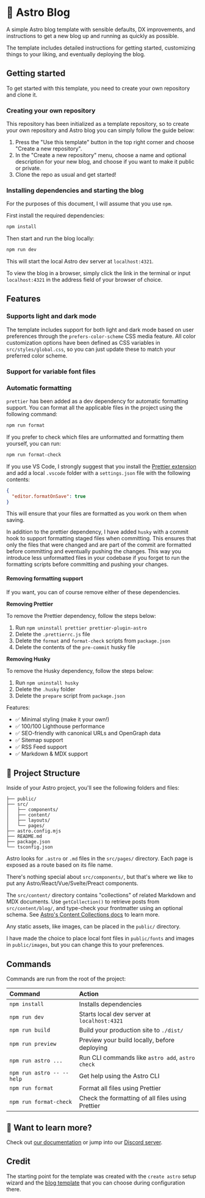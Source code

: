 # 🚀 Astro Blog

A simple Astro blog template with sensible defaults, DX improvements, and instructions to get a new blog up and running as quickly as possible.

The template includes detailed instructions for getting started, customizing things to your liking, and eventually deploying the blog.

## Getting started

To get started with this template, you need to create your own repository and clone it.

### Creating your own repository

This repository has been initialized as a template repository, so to create your own repository and Astro blog you can simply follow the guide below:

1. Press the "Use this template" button in the top right corner and choose "Create a new repository".
2. In the "Create a new repository" menu, choose a name and optional description for your new blog, and choose if you want to make it public or private.
3. Clone the repo as usual and get started!

### Installing dependencies and starting the blog

For the purposes of this document, I will assume that you use `npm`.

First install the required dependencies:

```sh
npm install
```

Then start and run the blog locally:

```sh
npm run dev
```

This will start the local Astro dev server at `localhost:4321`.

To view the blog in a browser, simply click the link in the terminal or input `localhost:4321` in the address field of your browser of choice.

## Features

### Supports light and dark mode

The template includes support for both light and dark mode based on user preferences through the `prefers-color-scheme` CSS media feature. All color customization options have been defined as CSS variables in `src/styles/global.css`, so you can just update these to match your preferred color scheme.

### Support for variable font files

### Automatic formatting

`prettier` has been added as a dev dependency for automatic formatting support. You can format all the applicable files in the project using the following command:

```sh
npm run format
```

If you prefer to check which files are unformatted and formatting them yourself, you can run:

```sh
npm run format-check
```

If you use VS Code, I strongly suggest that you install the [Prettier extension](https://marketplace.visualstudio.com/items?itemName=esbenp.prettier-vscode) and add a local `.vscode` folder with a `settings.json` file with the following contents:

```json
{
  "editor.formatOnSave": true
}
```

This will ensure that your files are formatted as you work on them when saving.

In addition to the prettier dependency, I have added `husky` with a commit hook to support formatting staged files when committing. This ensures that only the files that were changed and are part of the commit are formatted before committing and eventually pushing the changes. This way you introduce less unformatted files in your codebase if you forget to run the formatting scripts before committing and pushing your changes.

#### Removing formatting support

If you want, you can of course remove either of these dependencies.

**Removing Prettier**

To remove the Prettier dependency, follow the steps below:

1. Run `npm uninstall prettier prettier-plugin-astro`
2. Delete the `.prettierrc.js` file
3. Delete the `format` and `format-check` scripts from `package.json`
4. Delete the contents of the `pre-commit` husky file

**Removing Husky**

To remove the Husky dependency, follow the steps below:

1. Run `npm uninstall husky`
2. Delete the `.husky` folder
3. Delete the `prepare` script from `package.json`

Features:

- ✅ Minimal styling (make it your own!)
- ✅ 100/100 Lighthouse performance
- ✅ SEO-friendly with canonical URLs and OpenGraph data
- ✅ Sitemap support
- ✅ RSS Feed support
- ✅ Markdown & MDX support

## 🚀 Project Structure

Inside of your Astro project, you'll see the following folders and files:

```text
├── public/
├── src/
│   ├── components/
│   ├── content/
│   ├── layouts/
│   └── pages/
├── astro.config.mjs
├── README.md
├── package.json
└── tsconfig.json
```

Astro looks for `.astro` or `.md` files in the `src/pages/` directory. Each page is exposed as a route based on its file name.

There's nothing special about `src/components/`, but that's where we like to put any Astro/React/Vue/Svelte/Preact components.

The `src/content/` directory contains "collections" of related Markdown and MDX documents. Use `getCollection()` to retrieve posts from `src/content/blog/`, and type-check your frontmatter using an optional schema. See [Astro's Content Collections docs](https://docs.astro.build/en/guides/content-collections/) to learn more.

Any static assets, like images, can be placed in the `public/` directory.

I have made the choice to place local font files in `public/fonts` and images in `public/images`, but you can change this to your preferences.

## Commands

Commands are run from the root of the project:

| Command                   | Action                                           |
| :------------------------ | :----------------------------------------------- |
| `npm install`             | Installs dependencies                            |
| `npm run dev`             | Starts local dev server at `localhost:4321`      |
| `npm run build`           | Build your production site to `./dist/`          |
| `npm run preview`         | Preview your build locally, before deploying     |
| `npm run astro ...`       | Run CLI commands like `astro add`, `astro check` |
| `npm run astro -- --help` | Get help using the Astro CLI                     |
| `npm run format`          | Format all files using Prettier                  |
| `npm run format-check`    | Check the formatting of all files using Prettier |

## 👀 Want to learn more?

Check out [our documentation](https://docs.astro.build) or jump into our [Discord server](https://astro.build/chat).

## Credit

The starting point for the template was created with the `create astro` setup wizard and the [blog template](https://astro.build/themes/details/blog/) that you can choose during configuration there.
